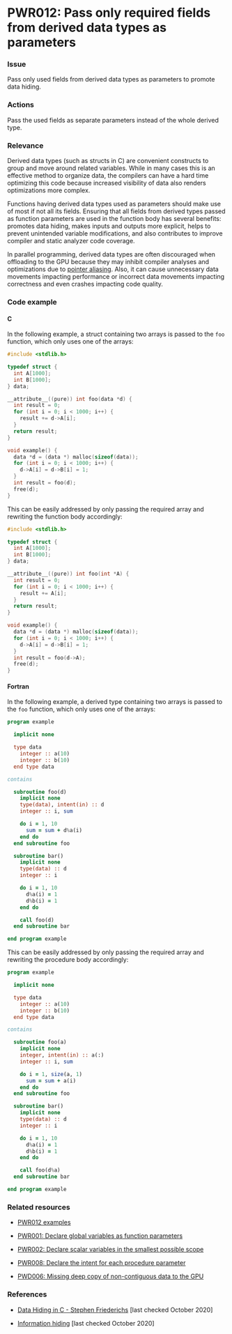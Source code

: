 # PWR012: Pass only required fields from derived data types as parameters

### Issue

Pass only used fields from derived data types as parameters to promote data
hiding.

### Actions

Pass the used fields as separate parameters instead of the whole derived type.

### Relevance

Derived data types (such as structs in C) are convenient constructs to group and
move around related variables. While in many cases this is an effective method
to organize data, the compilers can have a hard time optimizing this code
because increased visibility of data also renders optimizations more complex.

Functions having derived data types used as parameters should make use of most
if not all its fields. Ensuring that all fields from derived types passed as
function parameters are used in the function body has several benefits: promotes
data hiding, makes inputs and outputs more explicit, helps to prevent unintended
variable modifications, and also contributes to improve compiler and static
analyzer code coverage.

In parallel programming, derived data types are often discouraged when
offloading to the GPU  because they may inhibit compiler analyses and
optimizations due to [pointer aliasing](../../Glossary/Pointer-aliasing.md). Also, it
can cause unnecessary data movements impacting performance or incorrect data
movements impacting correctness and even crashes impacting code quality.

### Code example

#### C

In the following example, a struct containing two arrays is passed to the `foo`
function, which only uses one of the arrays:

```c
#include <stdlib.h>

typedef struct {
  int A[1000];
  int B[1000];
} data;

__attribute__((pure)) int foo(data *d) {
  int result = 0;
  for (int i = 0; i < 1000; i++) {
    result += d->A[i];
  }
  return result;
}

void example() {
  data *d = (data *) malloc(sizeof(data));
  for (int i = 0; i < 1000; i++) {
    d->A[i] = d->B[i] = 1;
  }
  int result = foo(d);
  free(d);
}
```

This can be easily addressed by only passing the required array and rewriting
the function body accordingly:

```c
#include <stdlib.h>

typedef struct {
  int A[1000];
  int B[1000];
} data;

__attribute__((pure)) int foo(int *A) {
  int result = 0;
  for (int i = 0; i < 1000; i++) {
    result += A[i];
  }
  return result;
}

void example() {
  data *d = (data *) malloc(sizeof(data));
  for (int i = 0; i < 1000; i++) {
    d->A[i] = d->B[i] = 1;
  }
  int result = foo(d->A);
  free(d);
}
```

#### Fortran

In the following example, a derived type containing two arrays is passed to the
`foo` function, which only uses one of the arrays:

```fortran
program example

  implicit none

  type data
    integer :: a(10)
    integer :: b(10)
  end type data

contains

  subroutine foo(d)
    implicit none
    type(data), intent(in) :: d
    integer :: i, sum

    do i = 1, 10
      sum = sum + d%a(i)
    end do
  end subroutine foo

  subroutine bar()
    implicit none
    type(data) :: d
    integer :: i

    do i = 1, 10
      d%a(i) = 1
      d%b(i) = 1
    end do

    call foo(d)
  end subroutine bar

end program example
```

This can be easily addressed by only passing the required array and rewriting
the procedure body accordingly:

```fortran
program example

  implicit none

  type data
    integer :: a(10)
    integer :: b(10)
  end type data

contains

  subroutine foo(a)
    implicit none
    integer, intent(in) :: a(:)
    integer :: i, sum

    do i = 1, size(a, 1)
      sum = sum + a(i)
    end do
  end subroutine foo

  subroutine bar()
    implicit none
    type(data) :: d
    integer :: i

    do i = 1, 10
      d%a(i) = 1
      d%b(i) = 1
    end do

    call foo(d%a)
  end subroutine bar

end program example
```

### Related resources

* [PWR012 examples](https://github.com/codee-com/open-catalog/tree/main/Checks/PWR012/)

* [PWR001: Declare global variables as function parameters](../PWR001/README.md)

* [PWR002: Declare scalar variables in the smallest possible scope](../PWR002/README.md)

* [PWR008: Declare the intent for each procedure parameter](../PWR008/README.md)

* [PWD006: Missing deep copy of non-contiguous data to the GPU](../PWD006/README.md)

### References

* [Data Hiding in C - Stephen Friederichs](https://www.embeddedrelated.com/showarticle/166.php)
[last checked October 2020]

* [Information hiding](https://en.wikipedia.org/wiki/Information_hiding)
[last checked October 2020]
